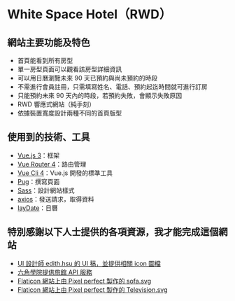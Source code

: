 # White Space Hotel（RWD）


## 網站主要功能及特色
* 首頁能看到所有房型
* 單一房型頁面可以觀看該房型詳細資訊
* 可以用日曆瀏覽未來 90 天已預約與尚未預約的時段
* 不需進行會員註冊，只需填寫姓名、電話、預約起迄時間就可進行訂房
* 只能預約未來 90 天內的時段，若預約失敗，會顯示失敗原因
* RWD 響應式網站（純手刻）
* 依據裝置寬度設計兩種不同的首頁版型


## 使用到的技術、工具
* [Vue.js 3](https://v3.cn.vuejs.org/ "Vue.js 3")：框架
* [Vue Router 4](https://next.router.vuejs.org "Vue Router 4")：路由管理
* [Vue Cli 4](https://cli.vuejs.org/zh/ "Vue Cli 4")：Vue.js 開發的標準工具
* [Pug](https://pugjs.org/api/getting-started.html "Pug")：撰寫頁面
* [Sass](https://sass-lang.com/ "Sass")：設計網站樣式
* [axios](https://github.com/axios/axios "axios")：發送請求，取得資料
* [layDate](https://www.layui.com/laydate/ "layDate")：日曆


## 特別感謝以下人士提供的各項資源，我才能完成這個網站
* [UI 設計師 edith.hsu 的 UI 稿，並提供相關 icon 圖檔](https://challenge.thef2e.com/user/1600?schedule=3851#works-3851 "The F2E - 前端修練精神時光屋 | edith.hsu")
* [六角學院提供旅館 API 服務](https://challenge.thef2e.com/news/17 "The F2E - 前端修練精神時光屋 | 第六關 - 旅館預約服務")
* [Flaticon 網站上由 Pixel perfect 製作的 sofa.svg](https://www.flaticon.com/free-icon/sofa_494967 "Sofa icon made by Pixel perfect from www.flaticon.com")
* [Flaticon 網站上由 Pixel perfect 製作的 Television.svg](https://www.flaticon.com/free-icon/television_637274 "Television icon made by Pixel perfect from www.flaticon.com")
